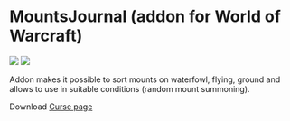 # MountsJournal (addon for World of Warcraft)

[![](https://github.com/sfmict/mountsjournal/workflows/Build/badge.svg?branch=dev)](https://github.com/sfmict/mountsjournal/releases/latest)
[![](http://cf.way2muchnoise.eu/full_293280_downloads.svg)](https://www.curseforge.com/wow/addons/mountsjournal)

Addon makes it possible to sort mounts on waterfowl, flying, ground and allows to use in suitable conditions (random mount summoning).

Download [Curse page](https://www.curseforge.com/wow/addons/mountsjournal)
